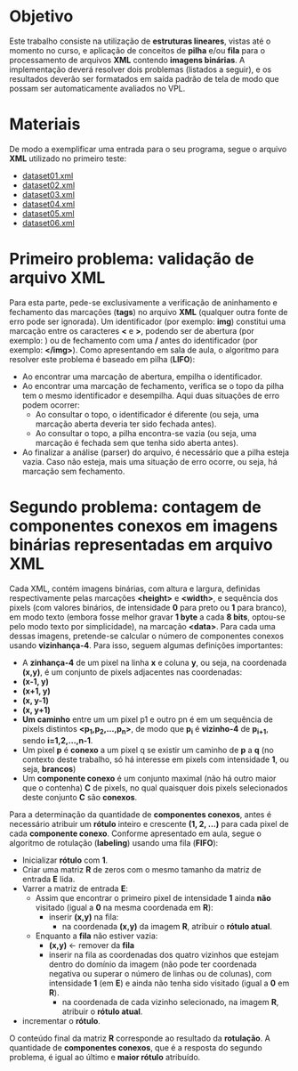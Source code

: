 # Objetivo

Este trabalho consiste na utilização de **estruturas lineares**, vistas até o momento no curso, e aplicação de conceitos de 
**pilha** e/ou **fila** para o processamento de arquivos **XML** contendo **imagens binárias**. A implementação deverá 
resolver dois problemas (listados a seguir), e os resultados deverão ser formatados em saída padrão de tela de modo que 
possam ser automaticamente avaliados no VPL.

# Materiais

De modo a exemplificar uma entrada para o seu programa, segue o arquivo **XML** utilizado no primeiro teste:

- [dataset01.xml](https://moodle.ufsc.br/pluginfile.php/2735418/mod_resource/content/1/dataset01.xml)
- [dataset02.xml](https://moodle.ufsc.br/pluginfile.php/2753879/mod_resource/content/2/dataset02.xml)
- [dataset03.xml](https://moodle.ufsc.br/pluginfile.php/2753881/mod_resource/content/2/dataset03.xml)
- [dataset04.xml](https://moodle.ufsc.br/pluginfile.php/2753881/mod_resource/content/2/dataset04.xml)
- [dataset05.xml](https://moodle.ufsc.br/pluginfile.php/2753881/mod_resource/content/2/dataset05.xml)
- [dataset06.xml](https://moodle.ufsc.br/pluginfile.php/2753881/mod_resource/content/2/dataset06.xml)

# Primeiro problema: validação de arquivo XML

Para esta parte, pede-se exclusivamente a verificação de aninhamento e fechamento das marcações (**tags**) no arquivo **XML** (qualquer outra fonte de erro pode ser ignorada). Um identificador (por exemplo: **img**) constitui uma marcação entre os caracteres **<** e **>**, podendo ser de abertura (por exemplo: **<img>**) ou de fechamento com uma **/** antes do identificador (por exemplo: **\</img>**). Como apresentando em sala de aula, o algoritmo para resolver este problema é baseado em pilha (**LIFO**):

- Ao encontrar uma marcação de abertura, empilha o identificador.
- Ao encontrar uma marcação de fechamento, verifica se o topo da pilha tem o mesmo identificador e desempilha. Aqui duas situações de erro podem ocorrer:
  - Ao consultar o topo, o identificador é diferente (ou seja, uma marcação aberta deveria ter sido fechada antes).
  - Ao consultar o topo, a pilha encontra-se vazia (ou seja, uma marcação é fechada sem que tenha sido aberta antes).
- Ao finalizar a análise (parser) do arquivo, é necessário que a pilha esteja vazia. Caso não esteja, mais uma situação de erro ocorre, ou seja, há marcação sem fechamento.

# Segundo problema: contagem de componentes conexos em imagens binárias representadas em arquivo XML

Cada XML, contém imagens binárias, com altura e largura, definidas respectivamente pelas marcações **\<height>** e **\<width>**, e sequência dos pixels (com valores binários, de intensidade **0** para preto ou **1** para branco), em modo texto 
(embora fosse melhor gravar **1 byte** a cada **8 bits**, optou-se pelo modo texto por simplicidade), na marcação **\<data>**. Para 
cada uma dessas imagens, pretende-se calcular o número de componentes conexos usando **vizinhança-4**. Para isso, seguem 
algumas definições importantes:

- A **zinhança-4** de um pixel na linha **x** e coluna **y**, ou seja, na coordenada **(x,y)**, é um conjunto de pixels adjacentes nas coordenadas:
- **(x-1, y)**
- **(x+1, y)**
- **(x, y-1)**
- **(x, y+1)**
- **Um caminho** entre um um pixel p1 e outro pn é em um sequência de pixels distintos **<p<sub>1</sub>,p<sub>2</sub>,...,p<sub>n</sub>>**, de modo que **p<sub>i</sub>** é **vizinho-4** de **p<sub>i+1</sub>**, 
sendo **i=1,2,...,n-1**.
- Um pixel **p** é **conexo** a um pixel q se existir um caminho de **p** a **q** (no contexto deste trabalho, só há interesse em pixels com intensidade **1**, ou seja, **brancos**)
- Um **componente conexo** é um conjunto maximal (não há outro maior que o contenha) **C** de pixels, no qual quaisquer dois 
pixels selecionados deste conjunto **C** são **conexos**.

Para a determinação da quantidade de **componentes conexos**, antes é necessário atribuir um **rótulo** inteiro e crescente **(1, 2, ...)** para cada pixel de cada **componente conexo**. Conforme apresentado em aula, segue o algoritmo de rotulação (**labeling**) usando uma fila (**FIFO**):

- Inicializar **rótulo** com **1**.
- Criar uma matriz **R** de zeros com o mesmo tamanho da matriz de entrada **E** lida.
- Varrer a matriz de entrada **E**:
  - Assim que encontrar o primeiro pixel de intensidade **1** ainda **não** visitado (igual a **0** na mesma coordenada em **R**):
    - inserir **(x,y)** na fila:
      - na coordenada **(x,y)** da imagem **R**, atribuir o **rótulo atual**.
  - Enquanto a **fila** não estiver vazia:
    - **(x,y)** ← remover da **fila**
    - inserir na fila as coordenadas dos quatro vizinhos que estejam dentro do domínio da imagem (não pode ter coordenada negativa ou superar o número de linhas ou de colunas), com intensidade **1** (em **E**) e ainda não tenha sido visitado (igual a **0** em **R**).
      - na coordenada de cada vizinho selecionado, na imagem **R**, atribuir o **rótulo atual**.
- incrementar o **rótulo**.

O conteúdo final da matriz **R** corresponde ao resultado da **rotulação**. A quantidade de **componentes conexos**, que é a resposta do segundo problema, é igual ao último e **maior rótulo** atribuído.


